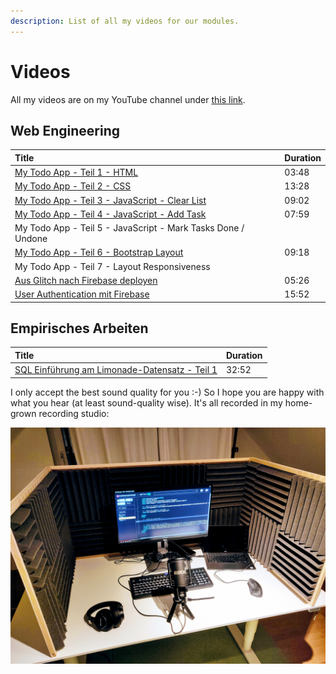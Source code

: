 ```yaml
---
description: List of all my videos for our modules.
---
```


# Videos

All my videos are on my YouTube channel under [this link](https://www.youtube.com/channel/UC4qYjwJaVh3uABOajAjUA0w/featured).

## Web Engineering

| Title | Duration |
| :--- | :--- |
| [My Todo App - Teil 1 - HTML](https://www.youtube.com/watch?v=K62YuAHHlBc) | 03:48 |
| [My Todo App - Teil 2 - CSS](https://www.youtube.com/watch?v=slVAbQKeT6s) | 13:28 |
| [My Todo App - Teil 3 - JavaScript - Clear List](https://www.youtube.com/watch?v=gADwe53QP1E) | 09:02 |
| [My Todo App - Teil 4 - JavaScript - Add Task](https://www.youtube.com/watch?v=UHlWDfDEu5Q) | 07:59 |
| My Todo App - Teil 5 - JavaScript - Mark Tasks Done / Undone |  |
| [My Todo App - Teil 6 - Bootstrap Layout](https://www.youtube.com/watch?v=WJSIZrQHdpU) | 09:18 |
| My Todo App - Teil 7 - Layout Responsiveness |  |
| [Aus Glitch nach Firebase deployen](https://www.youtube.com/watch?v=gmXkXvyXBfM) | 05:26 |
| [User Authentication mit Firebase](https://www.youtube.com/watch?v=HdgaHtsuPoM) | 15:52 |

## Empirisches Arbeiten

| Title | Duration |
| :--- | :--- |
| [SQL Einführung am Limonade-Datensatz - Teil 1](https://www.youtube.com/watch?v=4n7hlrT7XBQ) | 32:52 |

I only accept the best sound quality for you :-\) So I hope you are happy with what you hear \(at least sound-quality wise\). It's all recorded in my home-grown recording studio:

![My DYI recording studio with an echo-killing booth](../.gitbook/assets/recording_studio.jpg)



